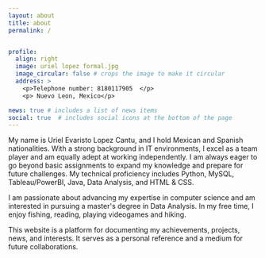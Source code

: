 ```yaml
---
layout: about
title: about
permalink: /


profile:
  align: right
  image: uriel lopez formal.jpg
  image_circular: false # crops the image to make it circular
  address: >
    <p>Telephone number: 8180117905  </p>
    <p> Nuevo Leon, Mexico</p>

news: true # includes a list of news items
social: true  # includes social icons at the bottom of the page
---
```


My name is Uriel Evaristo Lopez Cantu, and I hold Mexican and Spanish nationalities. With a strong background in IT environments, I excel as a team player and am equally adept at working independently. I am always eager to go beyond basic assignments to expand my knowledge and prepare for future challenges. My technical proficiency includes Python, MySQL, Tableau/PowerBI, Java, Data Analysis, and HTML & CSS.

I am passionate about advancing my expertise in computer science and am interested in pursuing a master's degree in Data Analysis. In my free time, I enjoy fishing, reading, playing videogames and hiking.

This website is a platform for documenting my achievements, projects, news, and interests. It serves as a personal reference and a medium for future collaborations.
